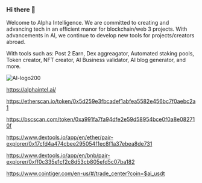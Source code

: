 ### Hi there 👋

Welcome to Alpha Intelligence. We are committed to creating and advancing tech in an efficient manor for blockchain/web 3 projects. With advancements in AI, we continue to develop 
new tools for projects/creators abroad.

With tools such as:
Post 2 Earn,
Dex aggreagator,
Automated staking pools,
Token creator,
NFT creator,
AI Business validator,
AI blog generator,
and more.


![AI-logo200](https://user-images.githubusercontent.com/125829766/219989313-8bc5450c-f3f3-4843-81e2-618e6161ace8.png)

https://alphaintel.ai/

https://etherscan.io/token/0x5d259e3fbcadef1abfea5582e456bc7f0aebc2a1

https://bscscan.com/token/0xa991fa7fa94dfe2e59d58954bce0f0a8e082710f

https://www.dextools.io/app/en/ether/pair-explorer/0x17cfd4a474cbee295054f1ec8f1a37ebea8de731

https://www.dextools.io/app/en/bnb/pair-explorer/0xff0c335e1cf2c8d53cb805efd5c07ba182

https://www.cointiger.com/en-us/#/trade_center?coin=$ai_usdt
